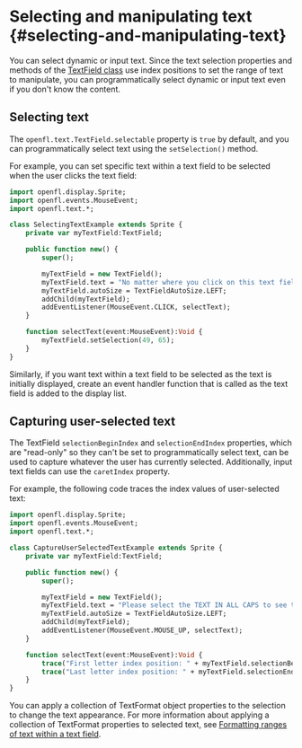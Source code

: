 # Selecting and manipulating text {#selecting-and-manipulating-text}

You can select dynamic or input text. Since the text selection properties and
methods of the [TextField class](https://api.openfl.org/openfl/text/TextField.html) use index positions to set the range of text to
manipulate, you can programmatically select dynamic or input text even if you
don't know the content.

## Selecting text

The `openfl.text.TextField.selectable` property is `true` by default, and you
can programmatically select text using the `setSelection()` method.

For example, you can set specific text within a text field to be selected when
the user clicks the text field:

```haxe
import openfl.display.Sprite;
import openfl.events.MouseEvent;
import openfl.text.*;

class SelectingTextExample extends Sprite {
	private var myTextField:TextField;

	public function new() {
		super();

		myTextField = new TextField();
		myTextField.text = "No matter where you click on this text field the TEXT IN ALL CAPS is selected.";
		myTextField.autoSize = TextFieldAutoSize.LEFT;
		addChild(myTextField);
		addEventListener(MouseEvent.CLICK, selectText);
	}

	function selectText(event:MouseEvent):Void {
		myTextField.setSelection(49, 65);
	}
}
```

Similarly, if you want text within a text field to be selected as the text is
initially displayed, create an event handler function that is called as the text
field is added to the display list.

## Capturing user-selected text

The TextField `selectionBeginIndex` and `selectionEndIndex` properties, which
are "read-only" so they can't be set to programmatically select text, can be
used to capture whatever the user has currently selected. Additionally, input
text fields can use the `caretIndex` property.

For example, the following code traces the index values of user-selected text:

```haxe
import openfl.display.Sprite;
import openfl.events.MouseEvent;
import openfl.text.*;

class CaptureUserSelectedTextExample extends Sprite {
	private var myTextField:TextField;

	public function new() {
		super();

		myTextField = new TextField();
		myTextField.text = "Please select the TEXT IN ALL CAPS to see the index values for the first and last letters.";
		myTextField.autoSize = TextFieldAutoSize.LEFT;
		addChild(myTextField);
		addEventListener(MouseEvent.MOUSE_UP, selectText);
	}

	function selectText(event:MouseEvent):Void {
		trace("First letter index position: " + myTextField.selectionBeginIndex);
		trace("Last letter index position: " + myTextField.selectionEndIndex);
	}
}
```

You can apply a collection of TextFormat object properties to the selection to
change the text appearance. For more information about applying a collection of
TextFormat properties to selected text, see
[Formatting ranges of text within a text field](./formatting-text.md#formatting-ranges-of-text-within-a-text-field).
